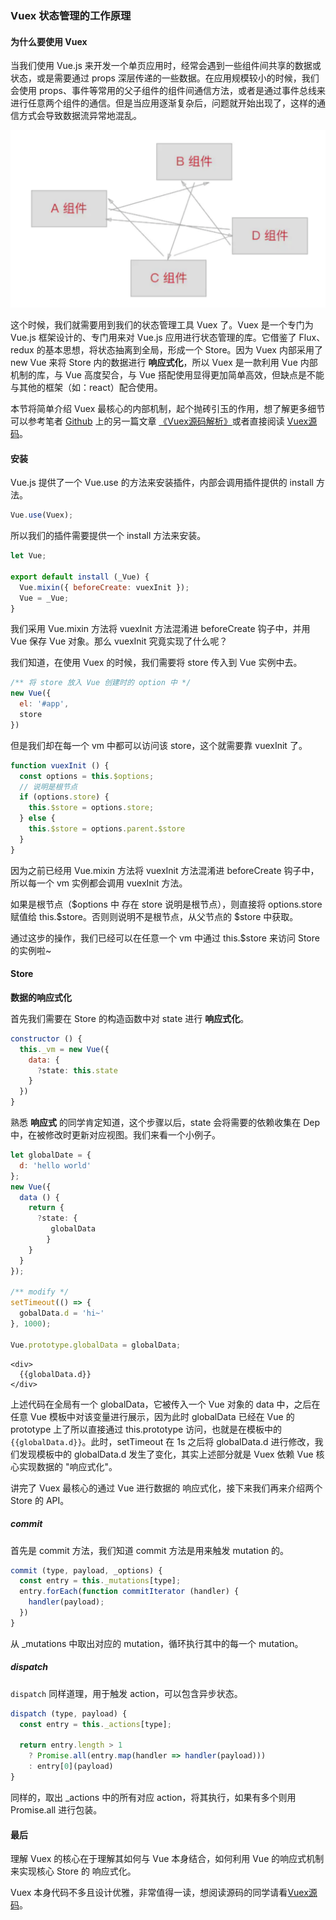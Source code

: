 ### Vuex 状态管理的工作原理

#### 为什么要使用 Vuex

当我们使用 Vue.js 来开发一个单页应用时，经常会遇到一些组件间共享的数据或状态，或是需要通过 props 深层传递的一些数据。在应用规模较小的时候，我们会使用 props、事件等常用的父子组件的组件间通信方法，或者是通过事件总线来进行任意两个组件的通信。但是当应用逐渐复杂后，问题就开始出现了，这样的通信方式会导致数据流异常地混乱。

![image-20210527210545257](https://raw.githubusercontent.com/silence/blog/assets/assets/20210527210545.png)

这个时候，我们就需要用到我们的状态管理工具 Vuex 了。Vuex 是一个专门为 Vue.js 框架设计的、专门用来对 Vue.js 应用进行状态管理的库。它借鉴了 Flux、redux 的基本思想，将状态抽离到全局，形成一个 Store。因为 Vuex 内部采用了 new Vue 来将 Store 内的数据进行 **响应式化**，所以 Vuex 是一款利用 Vue 内部机制的库，与 Vue 高度契合，与 Vue 搭配使用显得更加简单高效，但缺点是不能与其他的框架（如：react）配合使用。

本节将简单介绍 Vuex 最核心的内部机制，起个抛砖引玉的作用，想了解更多细节可以参考笔者 [Github](https://github.com/answershuto) 上的另一篇文章 [《Vuex源码解析》](https://github.com/answershuto/learnVue/blob/master/docs/Vuex源码解析.MarkDown)或者直接阅读 [Vuex源码](https://github.com/vuejs/vuex)。

#### 安装

Vue.js 提供了一个 Vue.use 的方法来安装插件，内部会调用插件提供的 install 方法。

```javascript
Vue.use(Vuex);
```

所以我们的插件需要提供一个 install 方法来安装。

```javascript
let Vue;

export default install (_Vue) {
  Vue.mixin({ beforeCreate: vuexInit });
  Vue = _Vue;
}
```

我们采用 Vue.mixin 方法将 vuexInit 方法混淆进 beforeCreate 钩子中，并用 Vue 保存 Vue 对象。那么 vuexInit 究竟实现了什么呢？

我们知道，在使用 Vuex 的时候，我们需要将 store 传入到 Vue 实例中去。

```javascript
/** 将 store 放入 Vue 创建时的 option 中 */
new Vue({
  el: '#app',
  store
})
```

但是我们却在每一个 vm 中都可以访问该 store，这个就需要靠 vuexInit 了。

```javascript
function vuexInit () {
  const options = this.$options;
  // 说明是根节点
  if (options.store) {
    this.$store = options.store;
  } else {
    this.$store = options.parent.$store
  }
}
```

因为之前已经用 Vue.mixin 方法将 vuexInit 方法混淆进 beforeCreate 钩子中，所以每一个 vm 实例都会调用 vuexInit 方法。

如果是根节点（$options 中 存在 store 说明是根节点），则直接将 options.store 赋值给 this.\$store。否则则说明不是根节点，从父节点的 \$store 中获取。

通过这步的操作，我们已经可以在任意一个 vm 中通过 this.$store 来访问 Store 的实例啦~

#### Store

**数据的响应式化**

首先我们需要在 Store 的构造函数中对 state 进行 **响应式化**。

```javascript
constructor () {
  this._vm = new Vue({
    data: {
      ?state: this.state
    }
  })
}
```

熟悉 **响应式** 的同学肯定知道，这个步骤以后，state 会将需要的依赖收集在 Dep 中，在被修改时更新对应视图。我们来看一个小例子。

```javascript
let globalDate = {
  d: 'hello world'
};
new Vue({
  data () {
    return {
      ?state: {
     	 globalData
    	}
    }
  }
});

/** modify */
setTimeout(() => {
  gobalData.d = 'hi~'
}, 1000);

Vue.prototype.globalData = globalData;
```

```vue
<div>
  {{globalData.d}}
</div>
```

上述代码在全局有一个 globalData，它被传入一个 Vue 对象的 data 中，之后在任意 Vue 模板中对该变量进行展示，因为此时 globalData 已经在 Vue 的 prototype 上了所以直接通过 this.prototype 访问，也就是在模板中的 `{{globalData.d}}`。此时，setTimeout 在 1s 之后将 globalData.d 进行修改，我们发现模板中的 globalData.d 发生了变化，其实上述部分就是 Vuex 依赖 Vue 核心实现数据的 "响应式化"。

讲完了 Vuex 最核心的通过 Vue 进行数据的 响应式化，接下来我们再来介绍两个 Store 的 API。

##### commit 

首先是 commit 方法，我们知道 commit 方法是用来触发 mutation 的。

```javascript
commit (type, payload, _options) {
  const entry = this._mutations[type];
  entry.forEach(function commitIterator (handler) {
    handler(payload);
  })
}
```

从 _mutations 中取出对应的 mutation，循环执行其中的每一个 mutation。

##### dispatch

`dispatch` 同样道理，用于触发 action，可以包含异步状态。

```javascript
dispatch (type, payload) {
  const entry = this._actions[type];
  
  return entry.length > 1
  	? Promise.all(entry.map(handler => handler(payload)))
  	: entry[0](payload)
}
```

同样的，取出 _actions 中的所有对应 action，将其执行，如果有多个则用 Promise.all 进行包装。

#### 最后

理解 Vuex 的核心在于理解其如何与 Vue 本身结合，如何利用 Vue 的响应式机制来实现核心 Store 的 响应式化。

Vuex 本身代码不多且设计优雅，非常值得一读，想阅读源码的同学请看[Vuex源码](https://github.com/vuejs/vuex)。

